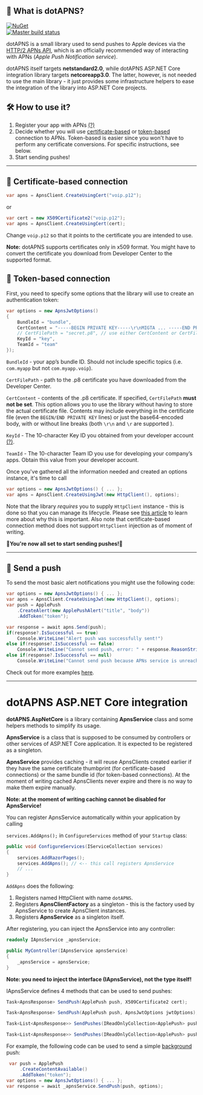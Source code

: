 ## 🍎 What is dotAPNS?
[![NuGet](https://img.shields.io/nuget/v/dotAPNS?style=plastic)](https://www.nuget.org/packages/dotAPNS/ "NuGet")	
[![Master build status](https://img.shields.io/travis/alexalok/dotAPNS/master?style=plastic)](https://travis-ci.org/alexalok/dotAPNS/ "Master build status")

dotAPNS is a small library used to send pushes to Apple devices via the [HTTP/2 APNs API](https://developer.apple.com/documentation/usernotifications/setting_up_a_remote_notification_server), which is an officially recommended way of interacting with APNs (*Apple Push Notification service*).

dotAPNS itself targets **netstandard2.0**, while dotAPNS ASP.NET Core integration library targets **netcoreapp3.0**. The latter, however, is not needed to use the main library - it just provides some infrastructure helpers to ease the integration of the library into ASP.NET Core projects.



## 🛠️ How to use it?

1. Register your app with APNs [(?)](https://developer.apple.com/documentation/usernotifications/registering_your_app_with_apns)
2. Decide whether you will use [certificate-based](https://developer.apple.com/documentation/usernotifications/setting_up_a_remote_notification_server/establishing_a_certificate-based_connection_to_apns) or [token-based](https://developer.apple.com/documentation/usernotifications/setting_up_a_remote_notification_server/establishing_a_token-based_connection_to_apns) connection to APNs. Token-based is easier since you won't have to perform any certificate conversions. For specific instructions, see below.
3. Start sending pushes!

---



## 📃 Certificate-based connection

```c#
var apns = ApnsClient.CreateUsingCert("voip.p12");
```
or
```c#
var cert = new X509Certificate2("voip.p12");
var apns = ApnsClient.CreateUsingCert(cert);
```

Change `voip.p12` so that it points to the certificate you are intended to use.

**Note:** dotAPNS supports certificates only in x509 format. You might have to convert the certificate you download from Developer Center to the supported format.

## 🔏 Token-based connection

First, you need to specify some options that the library will use to create an authentication token:

```c#
var options = new ApnsJwtOptions() 
{
    BundleId = "bundle", 
    CertContent = "-----BEGIN PRIVATE KEY-----\r\nMIGTA ... -----END PRIVATE KEY-----", 
    // CertFilePath = "secret.p8", // use either CertContent or CertFilePath, not both
    KeyId = "key", 
    TeamId = "team"
});
```

`BundleId` - your app’s bundle ID. Should not include specific topics (i.e. `com.myapp` but not `com.myapp.voip`).

`CertFilePath` - path to the .p8 certificate you have downloaded from the Developer Center.

`CertContent` - contents of the .p8 certificate. If specified, `CertFilePath` **must not be set**. This option allows you to use the library without having to store the actual certificate file. Contents may include everything in the certificate file (even the `BEGIN/END PRIVATE KEY` lines) or just the base64-encoded body, with or without line breaks (both `\r\n` and `\r` are supported ). 

`KeyId` - The 10-character Key ID you obtained from your developer account [(?)](https://developer.apple.com/documentation/usernotifications/setting_up_a_remote_notification_server/establishing_a_token-based_connection_to_apns#2943371).

`TeamId` - The 10-character Team ID you use for developing your company’s apps. Obtain this value from your developer account.

Once you've gathered all the information needed and created an options instance, it's time to call

```c#
var options = new ApnsJwtOptions() { ... };
var apns = ApnsClient.CreateUsingJwt(new HttpClient(), options);
```

Note that the library *requires* you to supply `HttpClient` instance - this is done so that you can manage its lifecycle. Please see [this article](https://aspnetmonsters.com/2016/08/2016-08-27-httpclientwrong/) to learn more about why this is important. Also note that certificate-based connection method does not support `HttpClient` injection as of moment of writing.

**🎉You're now all set to start sending pushes!🎉**

---



## 🔔 Send a push

To send the most basic alert notifications you might use the following code:

```c#
var options = new ApnsJwtOptions() { ... };
var apns = ApnsClient.CreateUsingJwt(new HttpClient(), options); 
var push = ApplePush
    .CreateAlert(new ApplePushAlert("title", "body"))
    .AddToken("token");

var response = await apns.Send(push);
if(response?.IsSuccessful == true)
    Console.WriteLine("Alert push was successfully sent!")
else if(response?.IsSuccessful == false)
    Console.WriteLine("Cannot send push, error: " + response.ReasonString);
else if(response?.IsSuccessful == null)
    Console.WriteLine("Cannot send push because APNs service is unreachable.");
```

Check out for more examples [here](https://github.com/alexalok/dotAPNS/tree/master/dotAPNS.Tests).



---

# dotAPNS ASP.NET Core integration

**dotAPNS.AspNetCore** is a library containing **ApnsService** class and some helpers methods to simplify its usage.

**ApnsService** is a class that is supposed to be consumed by controllers or other services of ASP.NET Core application. It is expected to be registered as a singleton.

**ApnsService** provides caching - it will reuse ApnsClients created earlier if they have the same certificate thumbprint (for certificate-based connections) or the same bundle id (for token-based connections). At the moment of writing cached ApnsClients never expire and there is no way to make them expire manually. 

**Note: at the moment of writing caching cannot be disabled for ApnsService!**

You can register ApnsService automatically within your application by calling

`services.AddApns();` in `ConfigureServices` method of your `Startup` class:

```c#
public void ConfigureServices(IServiceCollection services)
{
	services.AddRazorPages();
	services.AddApns(); // <-- this call registers ApnsService
    // ...
}
```

`AddApns` does the following:

1. Registers named HttpClient with name `dotAPNS`.
2. Registers **ApnsClientFactory** as a singleton - this is the factory used by ApnsService to create ApnsClient instances.
3. Registers **ApnsService** as a singleton itself.



After registering, you can inject the ApnsService into any controller:

```c#
readonly IApnsService _apnsService;

public MyController(IApnsService apnsService)
{
	_apnsService = apnsService;
}
```

**Note:  you need to inject the interface (IApnsService), not the type itself!**

 

IApnsService defines 4 methods that can be used to send pushes:

```c#
Task<ApnsResponse> SendPush(ApplePush push, X509Certificate2 cert);

Task<ApnsResponse> SendPush(ApplePush push, ApnsJwtOptions jwtOptions);

Task<List<ApnsResponse>> SendPushes(IReadOnlyCollection<ApplePush> pushes, X509Certificate2 cert);

Task<List<ApnsResponse>> SendPushes(IReadOnlyCollection<ApplePush> pushes, ApnsJwtOptions jwtOptions);
```

For example, the following code can be used to send a simple [background](https://developer.apple.com/documentation/usernotifications/setting_up_a_remote_notification_server/pushing_background_updates_to_your_app) push:

```c#
 var push = ApplePush
     .CreateContentAvailable()
     .AddToken("token");
var options = new ApnsJwtOptions() { ... };
var response = await _apnsService.SendPush(push, options);
```

